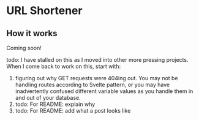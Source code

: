# URL Shortener

## How it works

Coming soon!

todo: I have stalled on this as I moved into other more pressing projects. When I come back to work on this, start with:
1. figuring out why GET requests were 404ing out. You may not be handling routes according to Svelte pattern, or you may have inadvertently confused different variable values as you handle them in and out of your database.
2. todo: For README: explain why
3. todo: For README: add what a post looks like
